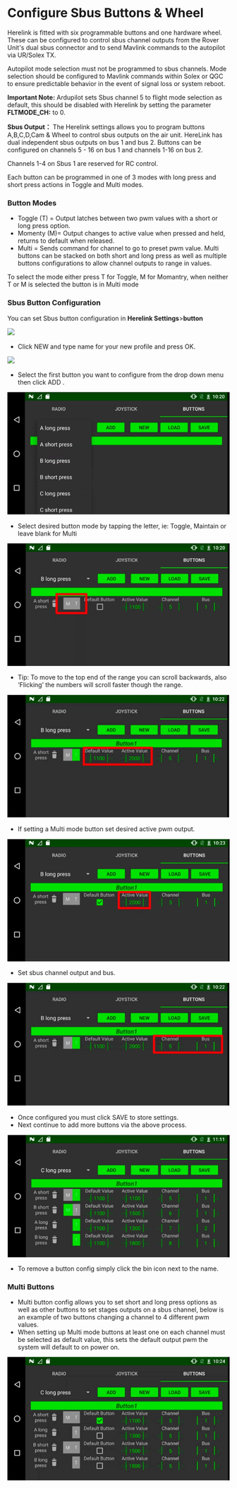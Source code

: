 # Configure Sbus Buttons & Wheel

Herelink is fitted with six programmable buttons and one hardware wheel. These can be configured to control sbus channel outputs from the Rover Unit's dual sbus connector and to send Mavlink commands to the autopilot via UR/Solex TX.

Autopilot mode selection must not be programmed to sbus channels. Mode selection should be configured to Mavlink commands within Solex or QGC to ensure predictable behavior in the event of signal loss or system reboot.

**Important Note:** Ardupilot sets Sbus channel 5 to flight mode selection as default, this should be disabled with Herelink by setting the parameter **FLTMODE\_CH:** to 0.

**Sbus Output：** The Herelink settings allows you to program buttons A,B,C,D,Cam & Wheel to control sbus outputs on the air unit. HereLink has dual independent sbus outputs on bus 1 and bus 2. Buttons can be configured on channels 5 - 16 on bus 1 and channels 1-16 on bus 2.

Channels 1-4 on Sbus 1 are reserved for RC control.

Each button can be programmed in one of 3 modes with long press and short press actions in Toggle and Multi modes.

### **Button Modes**

* Toggle (T) = Output latches between two pwm values with a short or long press option.
* Momenty (M)= Output changes to active value when pressed and held, returns to default when released.
* Multi = Sends command for channel to go to preset pwm value. Multi buttons can be stacked on both short and long press as well as multiple buttons configurations to allow channel outputs to range in values.

To select the mode either press T for Toggle, M for Momantry, when neither T or M is selected the button is in Multi mode

### **Sbus Button Configuration**

You can set Sbus button configuration in **Herelink Settings**>**button**

![](../../.gitbook/assets/assets%2F-LUhw7cdLeWVORgnTA3i%2Fsync%2Ffe37395557c778046215bb011458d284f666a86a.png)

* Click NEW and type name for your new profile and press OK.

![](../../.gitbook/assets/assets%2F-LUhw7cdLeWVORgnTA3i%2Fsync%2F0d6efbc80556581964177a3a8c51978b9239d23f.png)

* Select the first button you want to configure from the drop down menu then click ADD .

![](<../../.gitbook/assets/Screenshot 2022-07-07 at 1.24.23 PM.jpg>)

* Select desired button mode by tapping the letter, ie: Toggle, Maintain or leave blank for Multi

![](<../../.gitbook/assets/Screenshot 2022-07-07 at 1.25.22 PM.jpg>)

* Tip: To move to the top end of the range you can scroll backwards, also ‘Flicking’ the numbers will scroll faster though the range.

![](<../../.gitbook/assets/Screenshot 2022-07-07 at 1.26.02 PM.jpg>)

* If setting a Multi mode button set desired active pwm output.

![](<../../.gitbook/assets/Screenshot 2022-07-07 at 1.27.24 PM.jpg>)

* Set sbus channel output and bus.

![](<../../.gitbook/assets/Screenshot 2022-07-07 at 1.28.33 PM.jpg>)

* Once configured you must click SAVE to store settings.
* Next continue to add more buttons via the above process.

![](<../../.gitbook/assets/Screenshot 2022-07-07 at 1.29.09 PM.jpg>)

* To remove a button config simply click the bin icon next to the name.

### **Multi Buttons**

* Multi button config allows you to set short and long press options as well as other buttons to set stages outputs on a sbus channel, below is an example of two buttons changing a channel to 4 different pwm values.
* When setting up Multi mode buttons at least one on each channel must be selected as default value, this sets the default output pwm the system will default to on power on.

![](<../../.gitbook/assets/Screenshot 2022-07-07 at 1.30.14 PM.jpg>)
